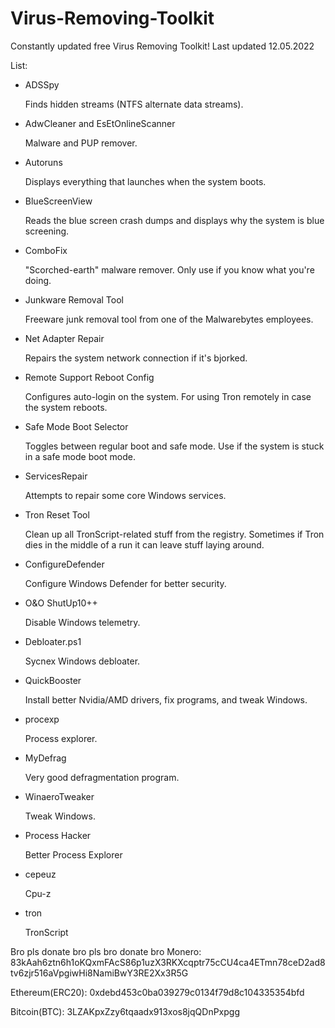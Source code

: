 # Virus-Removing-Toolkit
Constantly updated free Virus Removing Toolkit!
Last updated 12.05.2022

List:

- ADSSpy
    
    Finds hidden streams (NTFS alternate data streams).

- AdwCleaner and EsEtOnlineScanner
    
    Malware and PUP remover.

- Autoruns
    
    Displays everything that launches when the system boots.

- BlueScreenView
    
    Reads the blue screen crash dumps and displays why the system is blue screening.

- ComboFix
    
    "Scorched-earth" malware remover. Only use if you know what you're doing.

- Junkware Removal Tool
    
    Freeware junk removal tool from one of the Malwarebytes employees.

- Net Adapter Repair
    
    Repairs the system network connection if it's bjorked.

- Remote Support Reboot Config
    
    Configures auto-login on the system. For using Tron remotely in case the system reboots.

- Safe Mode Boot Selector
    
    Toggles between regular boot and safe mode. Use if the system is stuck in a safe mode boot mode.

- ServicesRepair
    
    Attempts to repair some core Windows services.

- Tron Reset Tool
    
    Clean up all TronScript-related stuff from the registry. Sometimes if Tron dies in the middle of a run it can leave stuff laying around.
   
- ConfigureDefender
    
    Configure Windows Defender for better security.
    
- O&O ShutUp10++
     
     Disable Windows telemetry.
     
- Debloater.ps1
     
     Sycnex Windows debloater.
     
- QuickBooster
     
     Install better Nvidia/AMD drivers, fix programs, and tweak Windows.
     
- procexp
     
     Process explorer.
     
- MyDefrag
     
     Very good defragmentation program.
     
- WinaeroTweaker
     
     Tweak Windows.
     
- Process Hacker
     
     Better Process Explorer
     
- cepeuz
     
     Cpu-z
     
- tron
     
     TronScript


Bro pls donate bro pls bro donate bro
Monero: 83kAah6ztn6h1oKQxmFAcS86p1uzX3RKXcqptr75cCU4ca4ETmn78ceD2ad8tv6zjr516aVpgiwHi8NamiBwY3RE2Xx3R5G

Ethereum(ERC20): 0xdebd453c0ba039279c0134f79d8c104335354bfd

Bitcoin(BTC): 3LZAKpxZzy6tqaadx913xos8jqQDnPxpgg
